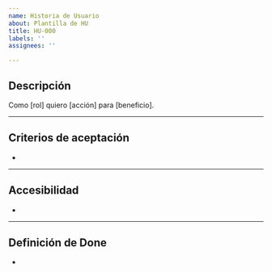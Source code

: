 ```yaml
---
name: Historia de Usuario
about: Plantilla de HU
title: HU-000
labels: ''
assignees: ''

---
```


## Descripción
Como [rol] quiero [acción] para [beneficio].

---

## Criterios de aceptación
- 

---

## Accesibilidad
- 

---

## Definición de Done
-
